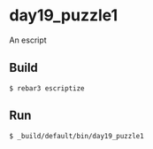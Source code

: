 day19_puzzle1
=====

An escript

Build
-----

    $ rebar3 escriptize

Run
---

    $ _build/default/bin/day19_puzzle1
